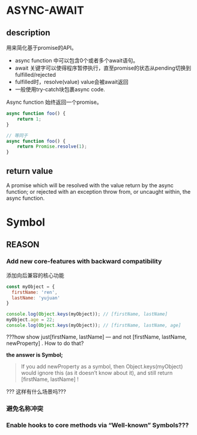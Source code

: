 # ASYNC-AWAIT

## description

用来简化基于promise的API。

- async function 中可以包含0个或者多个await语句。
- await 关键字可以使得程序暂停执行，直至promise的状态从pending切换到fulfilled/rejected
- fulfilled时，resolve(value) value会被await返回
- 一般使用try-catch块包裹async code.

Async function 始终返回一个promise。

```javascript
async function foo() {
    return 1;
}

// 等同于
async function foo() {
    return Promise.resolve(1);
}
```

## return value

A promise which will be resolved with the value return by the async function;
or rejected with an exception throw from, or uncaught within, the async function.


# Symbol

## REASON

### Add new core-features with backward compatibility

添加向后兼容的核心功能

```javascript
const myObject = {
  firstName: 'ren',
  lastName: 'yujuan'
}

console.log(Object.keys(myObject)); // [firstName, lastName]
myObject.age = 22;
console.log(Object.keys(myObject)); // [firstName, lastName, age]
```

???how show just[firstName, lastName] — and not [firstName, lastName, newProperty] . How to do that?

**the answer is Symbol;**

> If you add newProperty as a symbol, then Object.keys(myObject) would ignore this (as it doesn’t know about it), and still return [firstName, lastName] !

??? 这样有什么场景吗???

### 避免名称冲突

### Enable hooks to core methods via “Well-known” Symbols???
